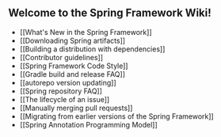 ## Welcome to the Spring Framework Wiki!

* [[What's New in the Spring Framework]]
* [[Downloading Spring artifacts]]
* [[Building a distribution with dependencies]]
* [[Contributor guidelines]]
* [[Spring Framework Code Style]]
* [[Gradle build and release FAQ]]
* [[autorepo version updating]]
* [[Spring repository FAQ]]
* [[The lifecycle of an issue]]
* [[Manually merging pull requests]]
* [[Migrating from earlier versions of the Spring Framework]]
* [[Spring Annotation Programming Model]]
